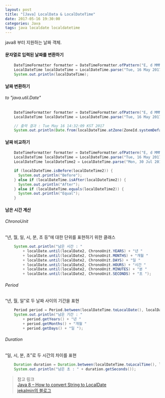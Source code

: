 ```yaml
---
layout: post
title: "[Java] LocalData & LocalDateTime"
date: 2017-05-16 19:30:00
categories: Java
tags: java localdate localdatetime
---
```


java8 부터 지원하는 날짜 객체.

#### 문자열로 입력된 날짜를 변환하기
```java
    DateTimeFormatter formatter = DateTimeFormatter.ofPattern("E, d MMM yyyy HH:mm:ss Z");
    LocalDateTime localDateTime = LocalDateTime.parse("Tue, 16 May 2017 14:32:09 +0900", formatter);
    System.out.println(localDateTime);
```


#### 날짜 변환하기
###### to "java.util.Date"
```java
    DateTimeFormatter formatter = DateTimeFormatter.ofPattern("E, d MMM yyyy HH:mm:ss Z");
    LocalDateTime localDateTime = LocalDateTime.parse("Tue, 16 May 2017 14:32:09 +0900", formatter);

    // 출력 결과 : Tue May 16 14:32:09 KST 2017
    System.out.println(Date.from(localDateTime.atZone(ZoneId.systemDefault()).toInstant()));
```


#### 날짜 비교하기
```java
    DateTimeFormatter formatter = DateTimeFormatter.ofPattern("E, d MMM yyyy HH:mm:ss Z");
    LocalDateTime localDateTime = LocalDateTime.parse("Tue, 16 May 2017 14:32:09 +0900", formatter);
    LocalDateTime localDateTime2 = LocalDateTime.parse("Mon, 30 Jul 2018 21:32:09 +0900", formatter);

    if (localDateTime.isBefore(localDateTime2)) {
      System.out.println("Before");
    } else if (localDateTime.isAfter(localDateTime2)) {
      System.out.println("After");
    } else if (localDateTime.equals(localDateTime2)) {
      System.out.println("Equal");
    }
```

#### 남은 시간 계산
###### ChronoUnit
“년, 월, 일, 시, 분, 초 등”에 대한 단위를 표현하기 위한 클래스
```java
    System.out.println("남은 시간 : "
        + localDate.until(localDate2, ChronoUnit.YEARS) + "년 "
        + localDate.until(localDate2, ChronoUnit.MONTHS) + "개월 "
        + localDate.until(localDate2, ChronoUnit.DAYS) + "일 "
        + localDate.until(localDate2, ChronoUnit.HOURS) + "시간 "
        + localDate.until(localDate2, ChronoUnit.MINUTES) + "분 "
        + localDate.until(localDate2, ChronoUnit.SECONDS) + "초 ");
```

###### Period
“년, 월, 일”로 두 날짜 사이의 기간을 표현
```java
    Period period = Period.between(localDateTime.toLocalDate(), localDateTime2.toLocalDate());
    System.out.println("남은 기간 : "
        + period.getYears() + "년 "
        + period.getMonths() + "개월 "
        + period.getDays() + "일 ");
```

###### Duration
“일, 시, 분, 초”로 두 시간의 차이를 표현
```java
    Duration duration = Duration.between(localDateTime.toLocalTime(), localDateTime2.toLocalTime());
    System.out.println("남은 초 : " + duration.getSeconds());
```


> 참고 링크  
> [Java 8 – How to convert String to LocalDate](https://www.mkyong.com/java8/java-8-how-to-convert-string-to-localdate/)  
> [jekalmin의 블로그](http://jekalmin.tistory.com/entry/%EC%9E%90%EB%B0%94-18-%EB%82%A0%EC%A7%9C-%EC%A0%95%EB%A6%AC)  
>   

